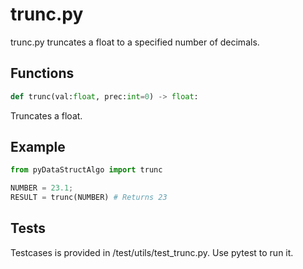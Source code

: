 # trunc.py

trunc.py truncates a float to a specified number of decimals.

## Functions

```python
def trunc(val:float, prec:int=0) -> float:
```

Truncates a float.

## Example

```python
from pyDataStructAlgo import trunc

NUMBER = 23.1;
RESULT = trunc(NUMBER) # Returns 23
```

## Tests

Testcases is provided in /test/utils/test_trunc.py. Use pytest to run it.

